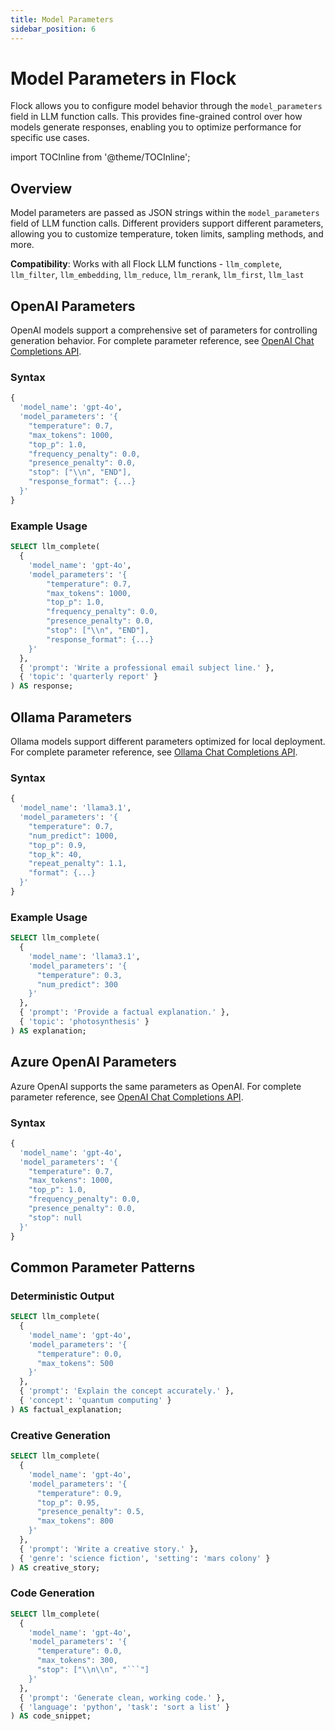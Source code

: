 ```yaml
---
title: Model Parameters
sidebar_position: 6
---
```


# Model Parameters in Flock

Flock allows you to configure model behavior through the `model_parameters` field in LLM function calls. This provides
fine-grained control over how models generate responses, enabling you to optimize performance for specific use cases.

import TOCInline from '@theme/TOCInline';

<TOCInline toc={toc} />

## Overview

Model parameters are passed as JSON strings within the `model_parameters` field of LLM function calls. Different
providers support different parameters, allowing you to customize temperature, token limits, sampling methods, and more.

**Compatibility**: Works with all Flock LLM functions - `llm_complete`, `llm_filter`, `llm_embedding`, `llm_reduce`,
`llm_rerank`, `llm_first`, `llm_last`

## OpenAI Parameters

OpenAI models support a comprehensive set of parameters for controlling generation behavior. For complete parameter
reference, see [OpenAI Chat Completions API](https://platform.openai.com/docs/api-reference/chat/create).

### Syntax

```sql
{
  'model_name': 'gpt-4o',
  'model_parameters': '{
    "temperature": 0.7,
    "max_tokens": 1000,
    "top_p": 1.0,
    "frequency_penalty": 0.0,
    "presence_penalty": 0.0,
    "stop": ["\\n", "END"],
    "response_format": {...}
  }'
}
```

### Example Usage

```sql
SELECT llm_complete(
  {
    'model_name': 'gpt-4o',
    'model_parameters': '{
        "temperature": 0.7,
        "max_tokens": 1000,
        "top_p": 1.0,
        "frequency_penalty": 0.0,
        "presence_penalty": 0.0,
        "stop": ["\\n", "END"],
        "response_format": {...}
    }'
  },
  { 'prompt': 'Write a professional email subject line.' },
  { 'topic': 'quarterly report' }
) AS response;
```

## Ollama Parameters

Ollama models support different parameters optimized for local deployment. For complete parameter reference,
see [Ollama Chat Completions API](https://github.com/ollama/ollama/blob/main/docs/api.md#generate-a-chat-completion).

### Syntax

```sql
{
  'model_name': 'llama3.1',
  'model_parameters': '{
    "temperature": 0.7,
    "num_predict": 1000,
    "top_p": 0.9,
    "top_k": 40,
    "repeat_penalty": 1.1,
    "format": {...}
  }'
}
```

### Example Usage

```sql
SELECT llm_complete(
  {
    'model_name': 'llama3.1',
    'model_parameters': '{
      "temperature": 0.3,
      "num_predict": 300
    }'
  },
  { 'prompt': 'Provide a factual explanation.' },
  { 'topic': 'photosynthesis' }
) AS explanation;
```

## Azure OpenAI Parameters

Azure OpenAI supports the same parameters as OpenAI. For complete parameter reference,
see [OpenAI Chat Completions API](https://platform.openai.com/docs/api-reference/chat/create).

### Syntax

```sql
{
  'model_name': 'gpt-4o',
  'model_parameters': '{
    "temperature": 0.7,
    "max_tokens": 1000,
    "top_p": 1.0,
    "frequency_penalty": 0.0,
    "presence_penalty": 0.0,
    "stop": null
  }'
}
```

## Common Parameter Patterns

### Deterministic Output

```sql
SELECT llm_complete(
  {
    'model_name': 'gpt-4o',
    'model_parameters': '{
      "temperature": 0.0,
      "max_tokens": 500
    }'
  },
  { 'prompt': 'Explain the concept accurately.' },
  { 'concept': 'quantum computing' }
) AS factual_explanation;
```

### Creative Generation

```sql
SELECT llm_complete(
  {
    'model_name': 'gpt-4o',
    'model_parameters': '{
      "temperature": 0.9,
      "top_p": 0.95,
      "presence_penalty": 0.5,
      "max_tokens": 800
    }'
  },
  { 'prompt': 'Write a creative story.' },
  { 'genre': 'science fiction', 'setting': 'mars colony' }
) AS creative_story;
```

### Code Generation

````sql
SELECT llm_complete(
  {
    'model_name': 'gpt-4o',
    'model_parameters': '{
      "temperature": 0.0,
      "max_tokens": 300,
      "stop": ["\\n\\n", "```"]
    }'
  },
  { 'prompt': 'Generate clean, working code.' },
  { 'language': 'python', 'task': 'sort a list' }
) AS code_snippet;
````
